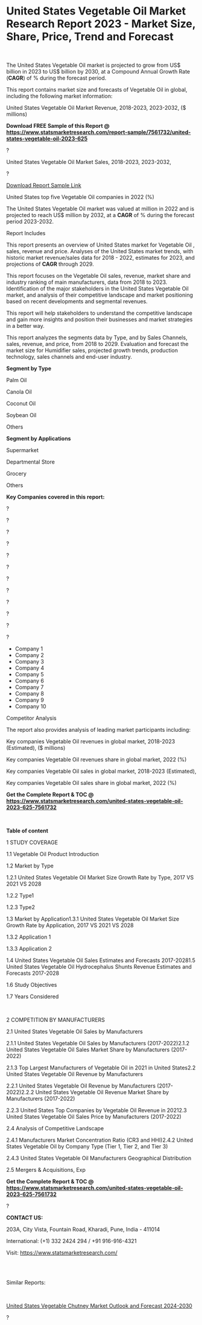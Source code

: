 <h1>United States Vegetable Oil Market Research Report 2023 - Market Size, Share, Price, Trend and Forecast</h1><br/><p>The United States Vegetable Oil market is projected to grow from US$ billion in 2023 to US$ billion by 2030, at a Compound Annual Growth Rate (<strong>CAGR</strong>) of % during the forecast period.</p>
 
 
 
 <p>This report contains market size and forecasts of Vegetable Oil in global, including the following market information:</p>
 
 
 
 <p>United States Vegetable Oil Market Revenue, 2018-2023, 2023-2032, ($ millions)</p>
 
 
 
 <div><b>Download FREE Sample of this Report @ <a href="https://www.statsmarketresearch.com/download-free-sample/7561732/united-states-vegetable-oil-2023-625">https://www.statsmarketresearch.com/report-sample/7561732/united-states-vegetable-oil-2023-625</a></b></div>
 
 
 
 <p>? </p>
 
 
 
 <p>United States Vegetable Oil Market Sales, 2018-2023, 2023-2032,</p>
 
 
 
 <p>? </p>
 
 
 
 <p><a href="https://www.statsmarketresearch.com/download-free-sample/7561732/united-states-vegetable-oil-2023-625">Download Report Sample Link</a></p>
 
 
 
 <p>United States top five Vegetable Oil companies in 2022 (%)</p>
 
 
 
 <p>The United States Vegetable Oil market was valued at million in 2022 and is projected to reach US$ million by 2032, at a <strong>CAGR</strong> of % during the forecast period 2023-2032.</p>
 
 
 
 <p>Report Includes</p>
 
 
 
 <p>This report presents an overview of United States market for Vegetable Oil , sales, revenue and price. Analyses of the United States market trends, with historic market revenue/sales data for 2018 - 2022, estimates for 2023, and projections of <strong>CAGR</strong> through 2029.</p>
 
 
 
 <p>This report focuses on the Vegetable Oil sales, revenue, market share and industry ranking of main manufacturers, data from 2018 to 2023. Identification of the major stakeholders in the United States Vegetable Oil market, and analysis of their competitive landscape and market positioning based on recent developments and segmental revenues.</p>
 
 
 
 <p>This report will help stakeholders to understand the competitive landscape and gain more insights and position their businesses and market strategies in a better way.</p>
 
 
 
 <p>This report analyzes the segments data by Type, and by Sales Channels, sales, revenue, and price, from 2018 to 2029. Evaluation and forecast the market size for Humidifier sales, projected growth trends, production technology, sales channels and end-user industry.</p>
 
 
 
 <p><strong>Segment by Type</strong></p>
 
 
 
 <p>Palm Oil</p>
 
 
 
 <p>Canola Oil</p>
 
 
 
 <p>Coconut Oil</p>
 
 
 
 <p>Soybean Oil</p>
 
 
 
 <p>Others</p>
 
 
 
 <p><strong>Segment <strong><strong>by Applications</strong></strong></strong></p>
 
 
 
 <p>Supermarket</p>
 
 
 
 <p>Departmental Store</p>
 
 
 
 <p>Grocery</p>
 
 
 
 <p>Others</p>
 
 
 
 <p><strong>Key Companies covered in this report:</strong></p>
 
 
 
 <p>? </p>
 
 
 
 <p>? </p>
 
 
 
 <p>? </p>
 
 
 
 <p>? </p>
 
 
 
 <p>? </p>
 
 
 
 <p>? </p>
 
 
 
 <p>? </p>
 
 
 
 <p>? </p>
 
 
 
 <p>? </p>
 
 
 
 <p>? </p>
 
 
 
 <p>? </p>
 
 
 
 <p>? </p>
 
 
 
 <ul>
 
 <li>Company 1</li>
 
 <li>Company 2</li>
 
 <li>Company 3</li>
 
 <li>Company 4</li>
 
 <li>Company 5</li>
 
 <li>Company 6</li>
 
 <li>Company 7</li>
 
 <li>Company 8</li>
 
 <li>Company 9</li>
 
 <li>Company 10</li>
 
 </ul>
 
 
 
 <p>Competitor Analysis</p>
 
 
 
 <p>The report also provides analysis of leading market participants including:</p>
 
 
 
 <p>Key companies Vegetable Oil revenues in global market, 2018-2023 (Estimated), ($ millions)</p>
 
 
 
 <p>Key companies Vegetable Oil revenues share in global market, 2022 (%)</p>
 
 
 
 <p>Key companies Vegetable Oil sales in global market, 2018-2023 (Estimated),</p>
 
 
 
 <p>Key companies Vegetable Oil sales share in global market, 2022 (%)</p>
 
 
 
 <div><b>Get the Complete Report & TOC @ <a href="https://www.statsmarketresearch.com/united-states-vegetable-oil-2023-625-7561732">https://www.statsmarketresearch.com/united-states-vegetable-oil-2023-625-7561732</a></b></div>
 
 
 
 <p><br />
 
 <b>Table of content</b></p>
 
 
 
 <p>1 STUDY COVERAGE<br />
 
 1.1 Vegetable Oil Product Introduction<br />
 
 1.2 Market by Type<br />
 
 1.2.1 United States Vegetable Oil Market Size Growth Rate by Type, 2017 VS 2021 VS 2028<br />
 
 1.2.2 Type1<br />
 
 1.2.3 Type2<br />
 
 1.3 Market by Application1.3.1 United States Vegetable Oil Market Size Growth Rate by Application, 2017 VS 2021 VS 2028<br />
 
 1.3.2 Application 1<br />
 
 1.3.3 Application 2<br />
 
 1.4 United States Vegetable Oil Sales Estimates and Forecasts 2017-20281.5 United States Vegetable Oil Hydrocephalus Shunts Revenue Estimates and Forecasts 2017-2028<br />
 
 1.6 Study Objectives<br />
 
 1.7 Years Considered<br />
 
 <br />
 
 2 COMPETITION BY MANUFACTURERS<br />
 
 2.1 United States Vegetable Oil Sales by Manufacturers<br />
 
 2.1.1 United States Vegetable Oil Sales by Manufacturers (2017-2022)2.1.2 United States Vegetable Oil Sales Market Share by Manufacturers (2017-2022)<br />
 
 2.1.3 Top Largest Manufacturers of Vegetable Oil in 2021 in United States2.2 United States Vegetable Oil Revenue by Manufacturers<br />
 
 2.2.1 United States Vegetable Oil Revenue by Manufacturers (2017-2022)2.2.2 United States Vegetable Oil Revenue Market Share by Manufacturers (2017-2022)<br />
 
 2.2.3 United States Top Companies by Vegetable Oil Revenue in 20212.3 United States Vegetable Oil Sales Price by Manufacturers (2017-2022)<br />
 
 2.4 Analysis of Competitive Landscape<br />
 
 2.4.1 Manufacturers Market Concentration Ratio (CR3 and HHI)2.4.2 United States Vegetable Oil by Company Type (Tier 1, Tier 2, and Tier 3)<br />
 
 2.4.3 United States Vegetable Oil Manufacturers Geographical Distribution<br />
 
 2.5 Mergers & Acquisitions, Exp</p>
 
 
 
 <div><b>Get the Complete Report & TOC @ <a href="https://www.statsmarketresearch.com/united-states-vegetable-oil-2023-625-7561732">https://www.statsmarketresearch.com/united-states-vegetable-oil-2023-625-7561732</a></b></div>
 
 
 
 <p>? </p>
 
 
 
 <p><b>CONTACT US:</b><br />
 
 203A, City Vista, Fountain Road, Kharadi, Pune, India - 411014<br />
 
 International: (+1) 332 2424 294 / +91 916-916-4321<br />
 
 Visit: <a href="https://www.statsmarketresearch.com/">https://www.statsmarketresearch.com/</a><br />
 
 <br />
 
 <br />
 
 Similar Reports:<br />
 
 <br />
 
 <a href="https://www.statsmarketresearch.com/united-states-vegetable-chutney-2024-2030-906-8015758">United States Vegetable Chutney Market Outlook and Forecast 2024-2030</a><br />
 
 ? </p>